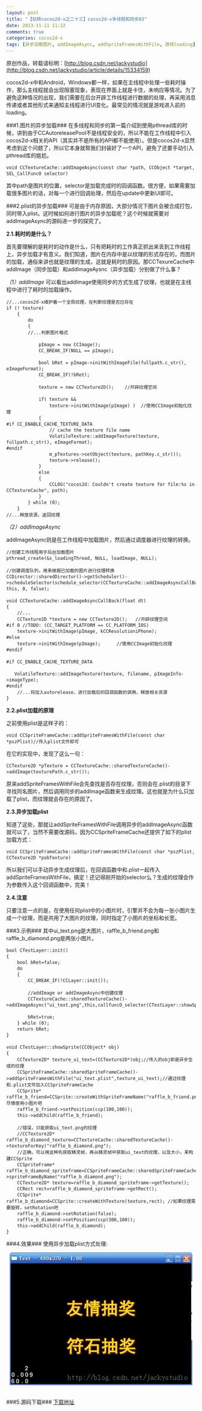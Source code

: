 ```yaml
---
layout: post
title: "【玩转cocos2d-x之二十三】cocos2d-x多线程和同步03"
date: 2013-11-11 11:22
comments: true
categories: cocos2d-x
tags: [异步加载图片, addImageAsync, addSpriteFramesWithFile, 游戏loading]
---
```

原创作品，转载请标明：[http://blog.csdn.net/jackystudio](http://blog.csdn.net/jackystudio/article/details/15334159)

cocos2d-x中和Android，Windows都一样，如果在主线程中处理一些耗时操作，那么主线程就会出现阻塞现象，表现在界面上就是卡住，未响应等情况。为了避免这种情况的出现，我们需要在后台开辟工作线程进行数据的处理，再采用消息传递或者其他形式来通知主线程进行UI变化。最常见的情况就是游戏进入前的loading。

###1.图片的异步加载###
在多线程和同步的第一篇介绍到使用pthread库的时候，讲到由于CCAutoreleasePool不是线程安全的，所以不能在工作线程中引入cocos2d-x相关的API（其实并不是所有的API都不能使用）。但是cocos2d-x显然考虑到这个问题了，所以它本身就帮我们封装好了一个API，避免了还要手动引入pthread库的尴尬。

	void CCTextureCache::addImageAsync(const char *path, CCObject *target, SEL_CallFuncO selector)  

<!--more -->

其中path是图片的位置，selector是加载完成时的回调函数。很方便，如果需要加载很多图片的话，对每一个进行回调处理，然后在update中更新UI即可。

###2.plist的异步加载###
可是由于内存原因，大部分情况下图片会被合成打包，同时带入plist。这时候如何进行图片的异步加载呢？这个时候就需要对addImageAsync的源码进一步的探究了。

**2.1.耗时的是什么？**

首先要理解的是耗时的动作是什么，只有把耗时的工作真正抓出来丢到工作线程上，异步加载才有意义。我们知道，图片在内存中是以纹理的形式存在的，而图片的加载，通俗来讲也就是纹理的生成，这就是耗时的原因。那CCTexureCache中addImage（同步加载）和addImageAysnc（异步加载）分别做了什么事？

*（1）addImage*
可以看出addImage使用同步的方式生成了纹理，也就是在主线程中进行了耗时的加载操作。

	//...cocos2d-x维护着一个全局纹理，在判断纹理是否已存在  
	if (! texture)   
    	{  
        	do   
        	{  
           	//...判断图片格式  
                  
                pImage = new CCImage();  
                CC_BREAK_IF(NULL == pImage);  
  
                bool bRet = pImage->initWithImageFile(fullpath.c_str(), eImageFormat);  
                CC_BREAK_IF(!bRet);  
  
                texture = new CCTexture2D();    //开辟纹理空间  
                  
                if( texture &&  
                    texture->initWithImage(pImage) )  //使用CCImage初始化纹理  
                {  
	#if CC_ENABLE_CACHE_TEXTURE_DATA  
                    // cache the texture file name  
                    VolatileTexture::addImageTexture(texture, fullpath.c_str(), eImageFormat);  
	#endif  
                    m_pTextures->setObject(texture, pathKey.c_str());  
                    texture->release();  
                }  
                else  
                {  
                    CCLOG("cocos2d: Couldn't create texture for file:%s in CCTextureCache", path);  
                }  
        	} while (0);  
    	}  
	//...释放资源，返回纹理  

*（2）addImageAsync*

addImageAsync则是在工作线程中加载图片，然后通过调度器进行纹理的转换。

	//创建工作线程用于后台加载图片  
	pthread_create(&s_loadingThread, NULL, loadImage, NULL);  
  
	//创建调度队列，用来根据已加载的图片进行纹理转换  
	CCDirector::sharedDirector()->getScheduler()->scheduleSelector(schedule_selector(CCTextureCache::addImageAsyncCallBack), this, 0, false);  
  
	void CCTextureCache::addImageAsyncCallBack(float dt)  
	{  
        //...  
        CCTexture2D *texture = new CCTexture2D();   //开辟纹理空间  
	#if 0 //TODO: (CC_TARGET_PLATFORM == CC_PLATFORM_IOS)  
        texture->initWithImage(pImage, kCCResolutioniPhone);  
	#else  
        texture->initWithImage(pImage);      //使用CCImage初始化纹理  
	#endif  
  
	#if CC_ENABLE_CACHE_TEXTURE_DATA  
  
       VolatileTexture::addImageTexture(texture, filename, pImageInfo->imageType);  
	#endif  
        //...将加入autorelease，进行加载后的回调函数的调用，释放相关资源  
	}  

**2.2.plist加载的原理**

之前使用plist是这样子的：

	void CCSpriteFrameCache::addSpriteFramesWithFile(const char *pszPlist)//传入plist文件即可  
在它的实现中，发现了这么一句：

	CCTexture2D *pTexture = CCTextureCache::sharedTextureCache()->addImage(texturePath.c_str());  
原来addSpriteFramesWithFile会先查找是否存在纹理，否则会在.plist的目录下寻找同名图片，然后调用同步的addImage函数来生成纹理。这也就是为什么只加载了plist，而纹理就会存在的原因了。

**2.3.异步加载plist**

知道了这些，那就让addSpriteFramesWithFile调用异步的addImageAsync函数就可以了，当然不需要改源码，因为CCSpriteFrameCache还提供了如下的plist加载方式：

	void CCSpriteFrameCache::addSpriteFramesWithFile(const char *pszPlist, CCTexture2D *pobTexture)  
所以我们可以手动异步生成纹理后，在回调函数中和.plist一起传入addSpriteFramesWithFile，搞定！还记得刚开始的selector么？生成的纹理会作为参数传入这个回调函数中，完美！

**2.4.注意**

只要注意一点的是，在使用任何plist中的小图片时，引擎并不会为每一张小图片生成一个纹理，而是共用了大图片的纹理，同时指定了小图片的坐标和长宽。

###3.示例###
其中ui_text.png是大图片，raffle_b_friend.png和raffle_b_diamond.png是两张小图片。

	bool CTestLayer::init()  
	{  
    	bool bRet=false;  
    	do   
    	{  
        	CC_BREAK_IF(!CCLayer::init());  
  
        	//addImage or addImageAsync中创建纹理  
        	CCTextureCache::sharedTextureCache()->addImageAsync("ui_text.png",this,callfuncO_selector(CTestLayer::showSprite));  
  
        	bRet=true;  
    	} while (0);  
    	return bRet;  
	}  
  
	void CTestLayer::showSprite(CCObject* obj)  
	{  
    	CCTexture2D* texture_ui_text=(CCTexture2D*)obj;//传入的obj即是异步生成的纹理  
    	CCSpriteFrameCache::sharedSpriteFrameCache()->addSpriteFramesWithFile("ui_text.plist",texture_ui_text);//通过纹理和.plist文件加入CCSpriteFrameCache  
    	CCSprite* raffle_b_friend=CCSprite::createWithSpriteFrameName("raffle_b_friend.png");//尽情使用小图片吧  
    	raffle_b_friend->setPosition(ccp(100,100));  
    	this->addChild(raffle_b_friend);  
  
    	//错误，只能获取ui_text.png的纹理  
    	//CCTexture2D* raffle_b_diamond_texture=CCTextureCache::sharedTextureCache()->textureForKey("raffle_b_diamond.png");  
    	//正确，可以用这种先获取精灵帧，再从精灵帧中获取ui_text的纹理，以及大小，来构建CCSprite  
    	CCSpriteFrame* raffle_b_diamond_spriteframe=CCSpriteFrameCache::sharedSpriteFrameCache()->spriteFrameByName("raffle_b_diamond.png");  
    	CCTexture2D* texture=raffle_b_diamond_spriteframe->getTexture();  
    	CCRect rect=raffle_b_diamond_spriteframe->getRect();  
    	CCSprite* raffle_b_diamond=CCSprite::createWithTexture(texture,rect); //如果纹理需要旋转，setRotation吧  
    	raffle_b_diamond->setRotation(false);  
    	raffle_b_diamond->setPosition(ccp(300,100));  
    	this->addChild(raffle_b_diamond);  
	}  

###4.效果###
使用异步加载plist方式处理:

<div align="center"><img src="/images/Blog/Play_cocos2dx_23/1.jpg" alt="" border="0" title="效果图" /><br></br></div>

###5.源码下载###
[下载地址](http://download.csdn.net/detail/jackyvincefu/6533293)
